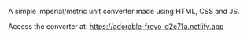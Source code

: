 A simple imperial/metric unit converter made using HTML, CSS and JS.

Access the converter at: https://adorable-froyo-d2c71a.netlify.app

